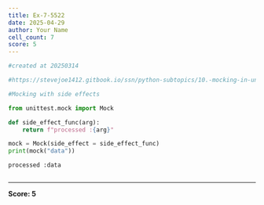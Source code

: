 ```yaml
---
title: Ex-7-5522
date: 2025-04-29
author: Your Name
cell_count: 7
score: 5
---
```


```python
#created at 20250314
```


```python
#https://stevejoe1412.gitbook.io/ssn/python-subtopics/10.-mocking-in-unit-tests
```


```python
#Mocking with side effects
```


```python
from unittest.mock import Mock
```


```python
def side_effect_func(arg):
    return f"processed :{arg}"
```


```python
mock = Mock(side_effect = side_effect_func)
print(mock("data"))
```

    processed :data



```python

```


---
**Score: 5**